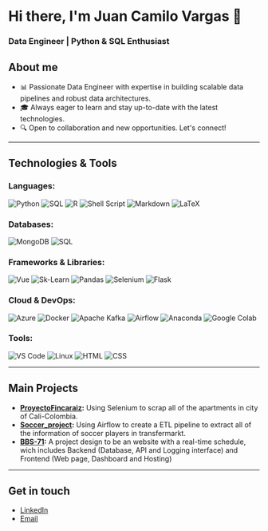 # Hi there, I'm Juan Camilo Vargas 👋

### Data Engineer | Python & SQL Enthusiast


## About me

- 📊 Passionate Data Engineer with expertise in building scalable data pipelines and robust data architectures.
- 🎓 Always eager to learn and stay up-to-date with the latest technologies.
- 🔍 Open to collaboration and new opportunities. Let's connect!

---

## Technologies & Tools

### Languages:
![Python](https://img.shields.io/badge/Python-3776AB?style=for-the-badge&logo=python&logoColor=white)
![SQL](https://img.shields.io/badge/SQL-336791?style=for-the-badge&logo=postgresql&logoColor=white)
![R](https://img.shields.io/badge/R-276DC3?style=for-the-badge&logo=r&logoColor=white)
![Shell Script](https://img.shields.io/badge/Shell_Script-121011?style=for-the-badge&logo=gnu-bash&logoColor=white)
![Markdown](https://img.shields.io/badge/Markdown-000000?style=for-the-badge&logo=markdown&logoColor=white)
![LaTeX](https://img.shields.io/badge/LaTeX-008080?style=for-the-badge&logo=latex&logoColor=white)

### Databases:
![MongoDB](https://img.shields.io/badge/MongoDB-4EA94B?style=for-the-badge&logo=mongodb&logoColor=white)
![SQL](https://img.shields.io/badge/SQL-4479A1?style=for-the-badge&logo=mysql&logoColor=white)

### Frameworks & Libraries:
![Vue](https://img.shields.io/badge/Vue.js-4FC08D?style=for-the-badge&logo=vue.js&logoColor=white)
![Sk-Learn](https://img.shields.io/badge/scikit--learn-F7931E?style=for-the-badge&logo=scikit-learn&logoColor=white)
![Pandas](https://img.shields.io/badge/Pandas-150458?style=for-the-badge&logo=pandas&logoColor=white)
![Selenium](https://img.shields.io/badge/Selenium-43B02A?style=for-the-badge&logo=selenium&logoColor=white)
![Flask](https://img.shields.io/badge/Flask-000000?style=for-the-badge&logo=flask&logoColor=white)

### Cloud & DevOps:
![Azure](https://img.shields.io/badge/Microsoft%20Azure-0089D6?style=for-the-badge&logo=microsoft-azure&logoColor=white)
![Docker](https://img.shields.io/badge/Docker-2496ED?style=for-the-badge&logo=docker&logoColor=white)
![Apache Kafka](https://img.shields.io/badge/Apache%20Kafka-231F20?style=for-the-badge&logo=apache-kafka&logoColor=white)
![Airflow](https://img.shields.io/badge/Apache%20Airflow-017CEE?style=for-the-badge&logo=apache-airflow&logoColor=white)
![Anaconda](https://img.shields.io/badge/Anaconda-44A833?style=for-the-badge&logo=anaconda&logoColor=white)
![Google Colab](https://img.shields.io/badge/Google%20Colab-F9AB00?style=for-the-badge&logo=google-colab&logoColor=white)

### Tools:
![VS Code](https://img.shields.io/badge/Visual%20Studio%20Code-007ACC?style=for-the-badge&logo=visual-studio-code&logoColor=white)
![Linux](https://img.shields.io/badge/Linux-FCC624?style=for-the-badge&logo=linux&logoColor=black)
![HTML](https://img.shields.io/badge/HTML5-E34F26?style=for-the-badge&logo=html5&logoColor=white)
![CSS](https://img.shields.io/badge/CSS3-1572B6?style=for-the-badge&logo=css3&logoColor=white)

---

## Main Projects

- **[ProyectoFincaraiz](https://github.com/CamiloV225/ProyectoFincaraiz):** Using Selenium to scrap all of the apartments in city of Cali-Colombia.
- **[Soccer_project](https://github.com/CamiloV225/soccer_project):** Using Airflow to create a ETL pipeline to extract all of the information of soccer players in transfermarkt.
- **[BBS-71](https://github.com/SPinzon12/bbs71_git):** A project design to be an website with a real-time schedule, wich includes Backend (Database, API and Logging interface) and Frontend (Web page, Dashboard and Hosting)

---

## Get in touch

- [LinkedIn](#)
- [Email](mailto:juan.vargas_velez@uao.edu.co)
